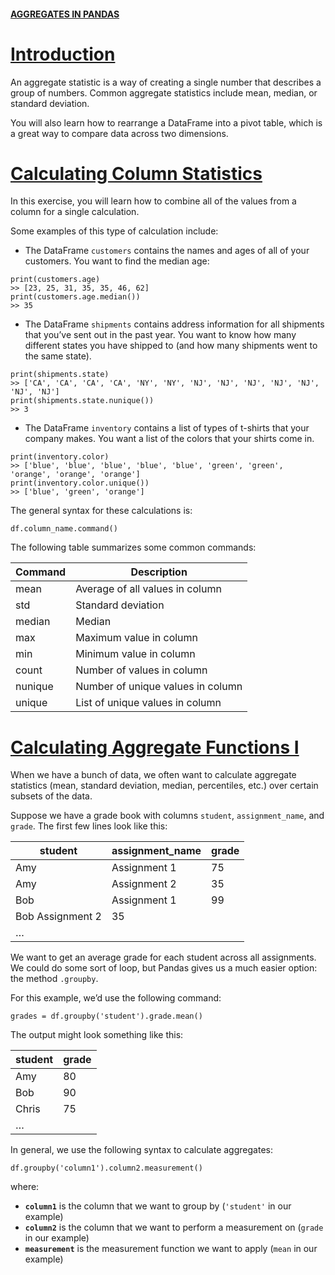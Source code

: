 #### [AGGREGATES IN PANDAS](https://www.codecademy.com/courses/data-processing-pandas/lessons/pandas-aggregates/exercises/intro-aggregates)

# [Introduction](https://www.codecademy.com/courses/data-processing-pandas/lessons/pandas-aggregates/exercises/intro-aggregates)

An aggregate statistic is a way of creating a single number that describes a group of numbers. 
Common aggregate statistics include mean, median, or standard deviation.

You will also learn how to rearrange a DataFrame into a pivot table, which is a great way to compare data across two dimensions.

# [Calculating Column Statistics](https://www.codecademy.com/courses/data-processing-pandas/lessons/pandas-aggregates/exercises/column-statistics)

In this exercise, you will learn how to combine all of the values from a column for a single calculation.

Some examples of this type of calculation include:
* The DataFrame `customers` contains the names and ages of all of your customers. 
You want to find the median age:
```
print(customers.age)
>> [23, 25, 31, 35, 35, 46, 62]
print(customers.age.median())
>> 35
```
* The DataFrame `shipments` contains address information for all shipments that you’ve sent out in the past year. 
You want to know how many different states you have shipped to (and how many shipments went to the same state).
```
print(shipments.state)
>> ['CA', 'CA', 'CA', 'CA', 'NY', 'NY', 'NJ', 'NJ', 'NJ', 'NJ', 'NJ', 'NJ', 'NJ']
print(shipments.state.nunique())
>> 3
```
* The DataFrame `inventory` contains a list of types of t-shirts that your company makes. 
You want a list of the colors that your shirts come in.
```
print(inventory.color)
>> ['blue', 'blue', 'blue', 'blue', 'blue', 'green', 'green', 'orange', 'orange', 'orange']
print(inventory.color.unique())
>> ['blue', 'green', 'orange']
```

The general syntax for these calculations is:
```
df.column_name.command()
```
The following table summarizes some common commands:

| Command |	Description
| --- | ---
| mean |	Average of all values in column
| std | Standard deviation
| median |	Median
| max |	Maximum value in column
| min |	Minimum value in column
| count |	Number of values in column
| nunique |	Number of unique values in column
| unique |	List of unique values in column

# [Calculating Aggregate Functions I](https://www.codecademy.com/courses/data-processing-pandas/lessons/pandas-aggregates/exercises/groupby-i)

When we have a bunch of data, we often want to calculate aggregate statistics (mean, standard deviation, median, percentiles, etc.) over certain subsets of the data.

Suppose we have a grade book with columns `student`, `assignment_name`, and `grade`. 
The first few lines look like this:

| student |	assignment_name |	grade
| --- | --- | ---
| Amy |	Assignment 1 |	75
| Amy |	Assignment 2 |	35
| Bob |	Assignment 1 |	99
| Bob	Assignment 2 |	35
| …

We want to get an average grade for each student across all assignments. 
We could do some sort of loop, but Pandas gives us a much easier option: the method `.groupby`.

For this example, we’d use the following command:
```
grades = df.groupby('student').grade.mean()
```
The output might look something like this:

| student |	grade
| --- | ---
| Amy |	80
| Bob |	90
| Chris |	75
| …	

In general, we use the following syntax to calculate aggregates:
```
df.groupby('column1').column2.measurement()
```
where:

* **`column1`** is the column that we want to group by (`'student'` in our example)
* **`column2`** is the column that we want to perform a measurement on (`grade` in our example)
* **`measurement`** is the measurement function we want to apply (`mean` in our example)














